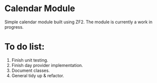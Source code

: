 Calendar Module
=================================================================================
Simple calendar module built using ZF2. The module is currently a work in
progress.

To do list:
=================================================================================
1. Finish unit testing.
2. Finish day provider implementation.
3. Document classes.
4. General tidy up & refactor.